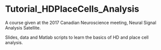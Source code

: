 # Tutorial_HDPlaceCells_Analysis
A course given at the 2017 Canadian Neuroscience meeting, Neural Signal Analysis Satellite.

Slides, data and Matlab scripts to learn the basics of HD and place cell analysis.

